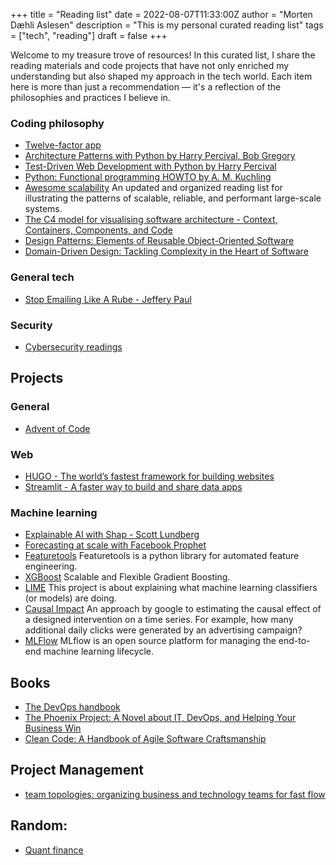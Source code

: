 +++
title = "Reading list"
date = 2022-08-07T11:33:00Z
author = "Morten Dæhli Aslesen"
description = "This is my personal curated reading list"
tags = ["tech", "reading"]
draft = false
+++

Welcome to my treasure trove of resources! In this curated list, I share the reading materials and code projects that
have not only enriched my understanding but also shaped my approach in the tech world. Each item here is more than just
a recommendation — it's a reflection of the philosophies and practices I believe in.

### Coding philosophy
- [Twelve-factor app](https://12factor.net/)
- [Architecture Patterns with Python by Harry Percival, Bob Gregory](https://www.cosmicpython.com/book/preface.html)
- [Test-Driven Web Development with Python by Harry Percival](https://www.obeythetestinggoat.com/pages/book.html#toc)
- [Python: Functional programming HOWTO by A. M. Kuchling](https://docs.python.org/3/howto/functional.html)
- [Awesome scalability](https://github.com/binhnguyennus/awesome-scalability) An updated and organized reading list for illustrating the patterns of scalable, reliable, and performant large-scale systems.
- [The C4 model for visualising software architecture - Context, Containers, Components, and Code](https://c4model.com/)
- [Design Patterns: Elements of Reusable Object-Oriented Software](https://www.oreilly.com/library/view/design-patterns-elements/0201633612/)
- [Domain-Driven Design: Tackling Complexity in the Heart of Software](https://www.oreilly.com/library/view/domain-driven-design-tackling/0321125215/)

### General tech

- [Stop Emailing Like A Rube - Jeffery Paul](https://sneak.berlin/20201029/stop-emailing-like-a-rube/)

### Security

- [Cybersecurity readings](https://github.com/mortendaehli/Cybersecurity)

## Projects

### General
- [Advent of Code](https://adventofcode.com/)

### Web
- [HUGO - The world’s fastest framework for building websites](https://gohugo.io/)
- [Streamlit - A faster way to build and share data apps](https://streamlit.io/)

### Machine learning
- [Explainable AI with Shap - Scott Lundberg](https://github.com/slundberg/shap)
- [Forecasting at scale with Facebook Prophet](https://facebook.github.io/prophet/)
- [Featuretools](https://github.com/FeatureLabs/featuretools) Featuretools is a python library for automated feature engineering.
- [XGBoost](https://xgboost.ai/) Scalable and Flexible Gradient Boosting.
- [LIME](https://github.com/marcotcr/lime) This project is about explaining what machine learning classifiers (or models) are doing.
- [Causal Impact](https://github.com/dafiti/causalimpact) An approach by google to estimating the causal effect of a designed intervention on a time series. For example, how many additional daily clicks were generated by an advertising campaign?
- [MLFlow](https://www.mlflow.org/docs/latest/index.html) MLflow is an open source platform for managing the end-to-end machine learning lifecycle.

## Books
- [The DevOps handbook](https://www.oreilly.com/library/view/the-devops-handbook/9781457191381/)
- [The Phoenix Project: A Novel about IT, DevOps, and Helping Your Business Win](https://www.amazon.com/Phoenix-Project-DevOps-Helping-Business/dp/0988262592)
- [Clean Code: A Handbook of Agile Software Craftsmanship](https://www.amazon.com/Clean-Code-Handbook-Software-Craftsmanship/dp/0132350882)

## Project Management
- [team topologies: organizing business and technology teams for fast flow](https://teamtopologies.com/)


## Random:
- [Quant finance](https://github.com/wilsonfreitas/awesome-quant)
